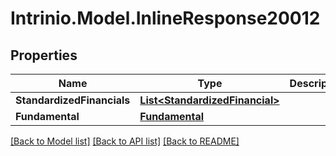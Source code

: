 # Intrinio.Model.InlineResponse20012
## Properties

Name | Type | Description | Notes
------------ | ------------- | ------------- | -------------
**StandardizedFinancials** | [**List&lt;StandardizedFinancial&gt;**](StandardizedFinancial.md) |  | [optional] 
**Fundamental** | [**Fundamental**](Fundamental.md) |  | [optional] 

[[Back to Model list]](../README.md#documentation-for-models) [[Back to API list]](../README.md#documentation-for-api-endpoints) [[Back to README]](../README.md)

